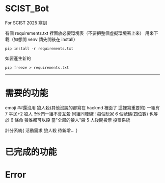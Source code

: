 # SCIST_Bot

For SCIST 2025 寒訓

有個 requirements.txt
裡面放必要環境表（不要把整個虛擬環境丟上來）
用來下載（如想開 venv 請先開後在 install）

```
pip install -r requirements.txt
```

如要產生新的

```
pip freeze > requirements.txt
```

---

# 需要的功能

emoji ##還沒用
狼人殺(其他沒說的都寫在 hackmd 裡面了 這裡寫重要的)
一組有 7 平民+2 狼人
!!他們一組不會互殺 同組同陣線!!
每個玩家 6 個號碼(四位數) 也等於 6 條命
狼誰都可以殺
當"全部的狼人"殺 5 人後開投票
投票系統

計分系統{
活動需求
狼人殺
待新增...
}

# 已完成的功能

# Error
